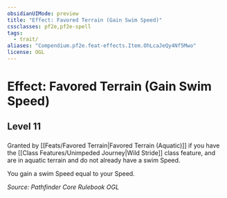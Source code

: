 ```yaml
---
obsidianUIMode: preview
title: "Effect: Favored Terrain (Gain Swim Speed)"
cssclasses: pf2e,pf2e-spell
tags:
  - trait/
aliases: "Compendium.pf2e.feat-effects.Item.OhLcaJeQy4Nf5Mwo"
license: OGL
---
```

# Effect: Favored Terrain (Gain Swim Speed)
## Level 11
### 






Granted by [[Feats/Favored Terrain|Favored Terrain (Aquatic)]] if you have the [[Class Features/Unimpeded Journey|Wild Stride]] class feature, and are in aquatic terrain and do not already have a swim Speed.

You gain a swim Speed equal to your Speed.

*Source: Pathfinder Core Rulebook*
*OGL*